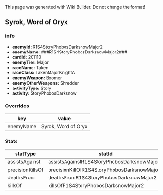 <span class="wiki-builder">This page was generated with Wiki Builder. Do not change the format!</span>

## Syrok, Word of Oryx
### Info
* **enemyId:** R1S4StoryPhobosDarksnowMajor2
* **enemyName:** ###R1S4StoryPhobosDarksnowMajor2###
* **cardId:** 201110
* **enemyTier:** Major
* **raceName:** Taken
* **raceClass:** TakenMajorKnightA
* **enemyWeapon:** Boomer
* **enemyOtherWeapons:** Shredder
* **activityType:** Story
* **activity:** StoryPhobosDarksnow

### Overrides
key | value
--- | -----
enemyName | Syrok, Word of Oryx

### Stats
statType | statId
-------- | ------
assistsAgainst | assistsAgainstR1S4StoryPhobosDarksnowMajor2
precisionKillsOf | precisionKillOfR1S4StoryPhobosDarksnowMajor2
deathsFrom | deathsFromR1S4StoryPhobosDarksnowMajor2
killsOf | killsOfR1S4StoryPhobosDarksnowMajor2

